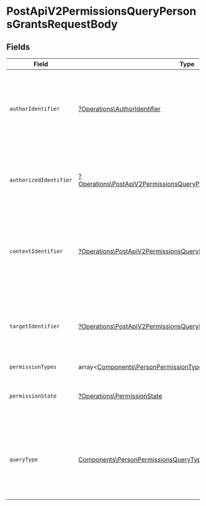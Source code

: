 # PostApiV2PermissionsQueryPersonsGrantsRequestBody


## Fields

| Field                                                                                                                                                                                                                                                               | Type                                                                                                                                                                                                                                                                | Required                                                                                                                                                                                                                                                            | Description                                                                                                                                                                                                                                                         |
| ------------------------------------------------------------------------------------------------------------------------------------------------------------------------------------------------------------------------------------------------------------------- | ------------------------------------------------------------------------------------------------------------------------------------------------------------------------------------------------------------------------------------------------------------------- | ------------------------------------------------------------------------------------------------------------------------------------------------------------------------------------------------------------------------------------------------------------------- | ------------------------------------------------------------------------------------------------------------------------------------------------------------------------------------------------------------------------------------------------------------------- |
| `authorIdentifier`                                                                                                                                                                                                                                                  | [?Operations\AuthorIdentifier](../../Models/Operations/AuthorIdentifier.md)                                                                                                                                                                                         | :heavy_minus_sign:                                                                                                                                                                                                                                                  | Identyfikator osoby lub podmiotu nadającego uprawnienie.<br/>\| Type \| Value \|<br/>\| --- \| --- \|<br/>\| Nip \| 10 cyfrowy numer NIP \|<br/>\| Pesel \| 11 cyfrowy numer PESEL \|<br/>\| Fingerprint \| Odcisk palca certyfikatu \|<br/>\| System \| Identyfikator systemowy KSeF \| |
| `authorizedIdentifier`                                                                                                                                                                                                                                              | [?Operations\PostApiV2PermissionsQueryPersonsGrantsAuthorizedIdentifier](../../Models/Operations/PostApiV2PermissionsQueryPersonsGrantsAuthorizedIdentifier.md)                                                                                                     | :heavy_minus_sign:                                                                                                                                                                                                                                                  | Identyfikator osoby lub podmiotu uprawnionego.<br/>\| Type \| Value \|<br/>\| --- \| --- \|<br/>\| Nip \| 10 cyfrowy numer NIP \|<br/>\| Pesel \| 11 cyfrowy numer PESEL \|<br/>\| Fingerprint \| Odcisk palca certyfikatu \|                                       |
| `contextIdentifier`                                                                                                                                                                                                                                                 | [?Operations\PostApiV2PermissionsQueryPersonsGrantsContextIdentifier](../../Models/Operations/PostApiV2PermissionsQueryPersonsGrantsContextIdentifier.md)                                                                                                           | :heavy_minus_sign:                                                                                                                                                                                                                                                  | Identyfikator kontekstu uprawnienia (dla uprawnień nadanych administratorom jednostek podrzędnych).<br/>\| Type \| Value \|<br/>\| --- \| --- \|<br/>\| Nip \| 10 cyfrowy numer NIP \|<br/>\| InternalId \| Dwuczłonowy identyfikator składający się z numeru NIP i 5 cyfr: `{nip}-{5_cyfr}` \| |
| `targetIdentifier`                                                                                                                                                                                                                                                  | [?Operations\PostApiV2PermissionsQueryPersonsGrantsTargetIdentifier](../../Models/Operations/PostApiV2PermissionsQueryPersonsGrantsTargetIdentifier.md)                                                                                                             | :heavy_minus_sign:                                                                                                                                                                                                                                                  | Identyfikator podmiotu docelowego (dla uprawnień pośrednich).<br/>\| Type \| Value \|<br/>\| --- \| --- \|<br/>\| Nip \| 10 cyfrowy numer NIP \|<br/>\| AllPartners \| Identyfikator oznaczający, że uprawnienie nadane w sposób pośredni jest typu generalnego \|  |
| `permissionTypes`                                                                                                                                                                                                                                                   | array<[Components\PersonPermissionType](../../Models/Components/PersonPermissionType.md)>                                                                                                                                                                           | :heavy_minus_sign:                                                                                                                                                                                                                                                  | Możliwe uprawnienia do filtrowania.                                                                                                                                                                                                                                 |
| `permissionState`                                                                                                                                                                                                                                                   | [?Operations\PermissionState](../../Models/Operations/PermissionState.md)                                                                                                                                                                                           | :heavy_minus_sign:                                                                                                                                                                                                                                                  | Stan uprawnienia. <br/>\| Type \| Value \|<br/>\| --- \| --- \|<br/>\| Active \| Uprawnienia aktywne \|<br/>\| Inactive \| Uprawnienia nieaktywne, nadane w sposób poœredni \|                                                                                      |
| `queryType`                                                                                                                                                                                                                                                         | [Components\PersonPermissionsQueryType](../../Models/Components/PersonPermissionsQueryType.md)                                                                                                                                                                      | :heavy_check_mark:                                                                                                                                                                                                                                                  | Typ zapytania.<br/>\| Type \| Value \|<br/>\| --- \| --- \|<br/>\| PermissionsInCurrentContext \| Uprawnienia posiadane w aktualnym kontekście \|<br/>\| PermissionsGrantedInCurrentContext \| Uprawnienia nadane w aktualnym kontekście \|                         |